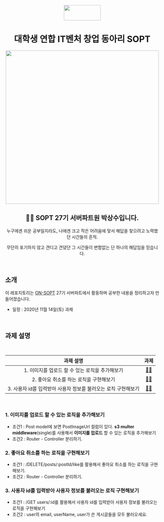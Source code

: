<div align="center">

  <img height="50" width="120" src="https://user-images.githubusercontent.com/59385491/99065767-39ab4500-25eb-11eb-9490-9d2a4202dd96.png">

  # 대학생 연합 IT벤처 창업 동아리 SOPT

  <img height="500" width="500" src="https://user-images.githubusercontent.com/59385491/99067842-bb50a200-25ee-11eb-9252-4a4ae3644e8d.png">

  <h2> 👨‍💻 SOPT 27기 서버파트원 박상수입니다. </h2>

<p>누구에겐 쉬운 공부일지라도, 나에겐 크고 작은 어려움에 맞서 해답을 찾으려고 노력했던 시간들의 흔적.</p>
<p>무던히 포기하지 않고 견디고 견뎠던 그 시간들이 변함없는 단 하나의 해답임을 믿습니다.</p>

</div>

<br>

## 소개

이 레포지토리는 [ON-SOPT](http://sopt.org/wp/?page_id=2519) 27기 서버파트에서 활동하며 공부한 내용을 정리하고자 만들어졌습니다. 

-   일정 : 2020년 11월 14일(토) 과제

<br>

## 과제 설명

<br>


<div align="center">

|               과제 설명             |                과제                 |           
| :-------------------------------: | :-------------------------------: |
| 1. 이미지를 업로드 할 수 있는 로직을 추가해보기  | [☝🏻](https://github.com/ON-SOPT-SERVER-3/Parksangsu/blob/master/seminar-5/controller/multerController.js)    | 
| 2. 좋아요 취소를 하는 로직을 구현해보기 | [✌🏻](https://github.com/ON-SOPT-SERVER-3/Parksangsu/blob/master/seminar-5/controller/postController.js)    | 
| 3. 사용자 id를 입력받아 사용자 정보를 불러오는 로직 구현해보기 | [🤚🏻](https://github.com/ON-SOPT-SERVER-3/Parksangsu/blob/master/seminar-5/controller/userController.js)  | 

</div>

<br>


### 1. 이미지를 업로드 할 수 있는 로직을 추가해보기

   - 조건1 : Post model에 보면 PostImageUrl 컬럼이 있다. **s3 multer middleware**(single)를 사용해서 **이미지를 업로드** 할 수 있는 로직을 추가해보기
   - 조건2 : Router - Controller 분리하기.


### 2. 좋아요 취소를 하는 로직을 구현해보기
    
   - 조건1 : /DELETE/posts/:postId/like를 활용해서 좋아요 취소를 하는 로직을 구현해보기.
   - 조건2 : Router - Controller 분리하기.

### 3. 사용자 id를 입력받아 사용자 정보를 불러오는 로직 구현해보기

   - 조건1 : /GET users/:id를 활용해서 사용자 id를 입력받아 사용자 정보를 불러오는 로직을 구현해보기
   - 조건2 : user의 email, userName, user가 쓴 게시글들을 모두 불러오세요.